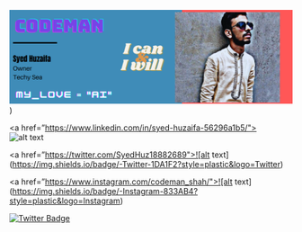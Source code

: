 [![Header](https://github.com/SyedHuzaifa007/SyedHuzaifa007/blob/main/Header.png "Header")](https://some-url.dev/))


  
<a href=”https://www.linkedin.com/in/syed-huzaifa-56296a1b5/"> ![alt text](https://img.shields.io/badge/-LinkedIn-0e76a8?style=plastic&logo=linkedIn)</a>
                                                               
<a href=”https://twitter.com/SyedHuz18882689">![alt text](https://img.shields.io/badge/-Twitter-1DA1F2?style=plastic&logo=Twitter) </a>
  
<a href=”https://www.instagram.com/codeman_shah/">![alt text](https://img.shields.io/badge/-Instagram-833AB4?style=plastic&logo=Instagram)</a>     
  
[![Twitter Badge](https://img.shields.io/badge/Twitter-Profile-informational?style=flat&logo=twitter&logoColor=white&color=1CA2F1)](https://twitter.com/SyedHuz18882689)
  
<!--
**SyedHuzaifa007/SyedHuzaifa007** is a ✨ _special_ ✨ repository because its `README.md` (this file) appears on your GitHub profile.

Here are some ideas to get you started:

- 🔭 I’m currently working on ...
- 🌱 I’m currently learning ...
- 👯 I’m looking to collaborate on ...
- 🤔 I’m looking for help with ...
- 💬 Ask me about ...
- 📫 How to reach me: ...
- 😄 Pronouns: ...
- ⚡ Fun fact: ...
-->
